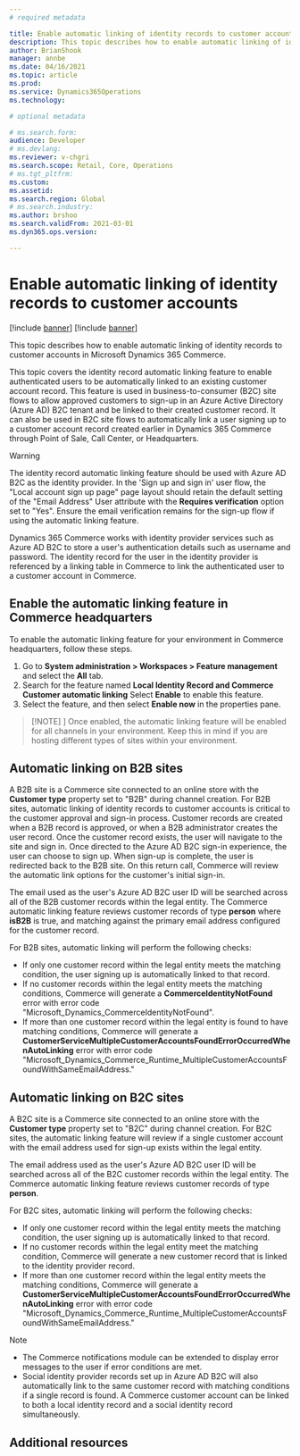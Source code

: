 ```yaml
---
# required metadata

title: Enable automatic linking of identity records to customer accounts 
description: This topic describes how to enable automatic linking of identity records to customer accounts in Microsoft Dynamics 365 Commerce.
author: BrianShook
manager: annbe
ms.date: 04/16/2021
ms.topic: article
ms.prod: 
ms.service: Dynamics365Operations
ms.technology: 

# optional metadata

# ms.search.form: 
audience: Developer
# ms.devlang: 
ms.reviewer: v-chgri
ms.search.scope: Retail, Core, Operations
# ms.tgt_pltfrm: 
ms.custom: 
ms.assetid: 
ms.search.region: Global
# ms.search.industry: 
ms.author: brshoo
ms.search.validFrom: 2021-03-01
ms.dyn365.ops.version: 

---
```


# Enable automatic linking of identity records to customer accounts 

[!include [banner](includes/banner.md)]
[!include [banner](includes/preview-banner.md)]

This topic describes how to enable automatic linking of identity records to customer accounts in Microsoft Dynamics 365 Commerce.

This topic covers the identity record automatic linking feature to enable authenticated users to be automatically linked to an existing customer account record. This feature is used in business-to-consumer (B2C) site flows to allow approved customers to sign-up in an Azure Active Directory (Azure AD) B2C tenant and be linked to their created customer record. It can also be used in B2C site flows to automatically link a user signing up to a customer account record created earlier in Dynamics 365 Commerce through Point of Sale, Call Center, or Headquarters.

> [!WARNING] 
> The identity record automatic linking feature should be used with Azure AD B2C as the identity provider. In the 'Sign up and sign in' user flow, the "Local account sign up page" page layout should retain the default setting of the "Email Address" User attribute with the **Requires verification** option set to "Yes". Ensure the email verification remains for the sign-up flow if using the automatic linking feature.

Dynamics 365 Commerce works with identity provider services such as Azure AD B2C to store a user's authentication details such as username and password. The identity record for the user in the identity provider is referenced by a linking table in Commerce to link the authenticated user to a customer account in Commerce. 

## Enable the automatic linking feature in Commerce headquarters 

To enable the automatic linking feature for your environment in Commerce headquarters, follow these steps. 

1. Go to **System administration \> Workspaces \> Feature management** and select the **All** tab. 
1. Search for the feature named **Local Identity Record and Commerce Customer automatic linking** Select **Enable** to enable this feature.
1. Select the feature, and then select **Enable now** in the properties pane.

> [!NOTE] ]
> Once enabled, the automatic linking feature will be enabled for all channels in your environment. Keep this in mind if you are hosting different types of sites within your environment.

## Automatic linking on B2B sites 

A B2B site is a Commerce site connected to an online store with the **Customer type** property set to "B2B" during channel creation. For B2B sites, automatic linking of identity records to customer accounts is critical to the customer approval and sign-in process. Customer records are created when a B2B record is approved, or when a B2B administrator creates the user record. Once the customer record exists, the user will navigate to the site and sign in. Once directed to the Azure AD B2C sign-in experience, the user can choose to sign up. When sign-up is complete, the user is redirected back to the B2B site. On this return call, Commerce will review the automatic link options for the customer's initial sign-in.

The email used as the user's Azure AD B2C user ID will be searched across all of the B2B customer records within the legal entity. The Commerce automatic linking feature  reviews customer records of type **person** where **isB2B** is true, and matching against the primary email address configured for the customer record.

For B2B sites, automatic linking will perform the following checks:

- If only one customer record within the legal entity meets the matching condition, the user signing up is automatically linked to that record.
- If no customer records within the legal entity meets the matching conditions, Commerce will generate a **CommerceIdentityNotFound** error with error code "Microsoft_Dynamics_CommerceIdentityNotFound".
- If more than one customer record within the legal entity is found to have matching conditions, Commerce will generate a **CustomerServiceMultipleCustomerAccountsFoundErrorOccurredWhenAutoLinking** error with error code "Microsoft_Dynamics_Commerce_Runtime_MultipleCustomerAccountsFoundWithSameEmailAddress."

## Automatic linking on B2C sites

A B2C site is a Commerce site connected to an online store with the **Customer type** property set to "B2C" during channel creation. For B2C sites, the automatic linking feature will review if a single customer account with the email address used for sign-up exists within the legal entity.

The email address used as the user's Azure AD B2C user ID will be searched across all of the B2C customer records within the legal entity. The Commerce automatic linking feature  reviews customer records of type **person**.

For B2C sites, automatic linking will perform the following checks:

- If only one customer record within the legal entity meets the matching condition, the user signing up is automatically linked to that record.
- If no customer records within the legal entity meet the matching condition, Commerce will generate a new customer record that is linked to the identity provider record. 
- If more than one customer record within the legal entity meets the matching conditions, Commerce will generate a **CustomerServiceMultipleCustomerAccountsFoundErrorOccurredWhenAutoLinking** error with error code "Microsoft_Dynamics_Commerce_Runtime_MultipleCustomerAccountsFoundWithSameEmailAddress."

> [!NOTE]
> - The Commerce notifications module can be extended to display error messages to the user if error conditions are met.
> - Social identity provider records set up in Azure AD B2C will also automatically link to the same customer record with matching conditions if a single record is found. A Commerce customer account can be linked to both a local identity record and a social identity record simultaneously.

## Additional resources

